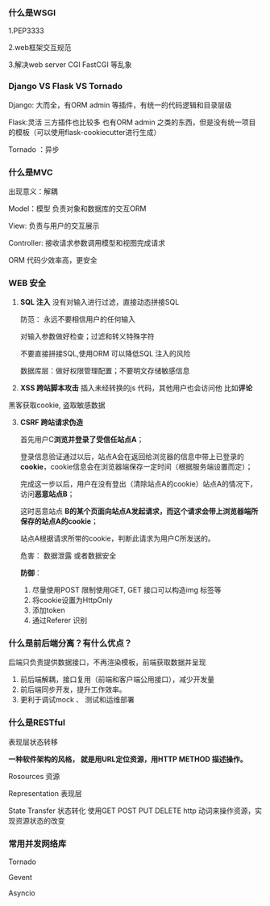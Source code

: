 ### 什么是WSGI

1.PEP3333

2.web框架交互规范

3.解决web server CGI FastCGI 等乱象

### Django VS Flask VS Tornado

Django: 大而全，有ORM admin 等插件，有统一的代码逻辑和目录层级

Flask:灵活 三方插件也比较多 也有ORM admin 之类的东西，但是没有统一项目的模板（可以使用flask-cookiecutter进行生成）

Tornado ：异步

### 什么是MVC

出现意义：解耦

Model：模型 负责对象和数据库的交互ORM

View: 负责与用户的交互展示

Controller: 接收请求参数调用模型和视图完成请求

ORM 代码少效率高，更安全



### WEB 安全

1. **SQL 注入**  没有对输入进行过滤，直接动态拼接SQL

   防范： 永远不要相信用户的任何输入

   对输入参数做好检查；过滤和转义特殊字符

   不要直接拼接SQL,使用ORM 可以降低SQL 注入的风险

   数据库层：做好权限管理配置；不要明文存储敏感信息  

2.  **XSS 跨站脚本攻击**     插入未经转换的js 代码，其他用户也会访问他  比如**评论**

   黑客获取cookie, 盗取敏感数据

3. **CSRF 跨站请求伪造**

   首先用户C**浏览并登录了受信任站点A**；

   登录信息验证通过以后，站点A会在返回给浏览器的信息中带上已登录的**cookie**，cookie信息会在浏览器端保存一定时间（根据服务端设置而定）；

   完成这一步以后，用户在没有登出（清除站点A的cookie）站点A的情况下，访问**恶意站点B**；

   这时恶意站点 **B的某个页面向站点A发起请求，而这个请求会带上浏览器端所保存的站点A的cookie**；

   站点A根据请求所带的cookie，判断此请求为用户C所发送的。

   危害： 数据泄露  或者数据安全

   **防御**：

   1. 尽量使用POST 限制使用GET, GET 接口可以构造img 标签等
   2. 将cookie设置为HttpOnly 
   3. 添加token
   4. 通过Referer 识别



### 什么是前后端分离？有什么优点？

后端只负责提供数据接口，不再渲染模板，前端获取数据并呈现

1. 前后端解耦，接口复用（前端和客户端公用接口），减少开发量
2. 前后端同步开发，提升工作效率。
3. 更利于调试mock 、 测试和运维部署



### 什么是RESTful

表现层状态转移

**一种软件架构的风格， 就是用URL定位资源，用HTTP METHOD 描述操作。**

Rosources 资源 

Representation 表现层 

State Transfer 状态转化  使用GET POST PUT DELETE  http 动词来操作资源，实现资源状态的改变



### 常用并发网络库

Tornado

Gevent   

Asyncio 